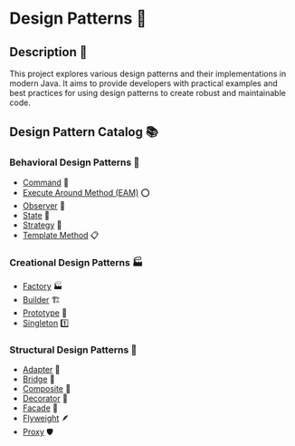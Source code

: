 # Design Patterns 🧩

## Description 📄

This project explores various design patterns and their implementations in modern Java. It aims to provide developers
with practical examples and best practices for using design patterns to create robust and maintainable code.

## Design Pattern Catalog 📚

### Behavioral Design Patterns 💪

- [Command](src/main/java/pl/mperor/lab/java/design/pattern/behavioral/command) 📝
- [Execute Around Method (EAM)](src/main/java/pl/mperor/lab/java/design/pattern/behavioral/eam) ⭕
- [Observer](src/main/java/pl/mperor/lab/java/design/pattern/behavioral/observer) 👀
- [State](src/main/java/pl/mperor/lab/java/design/pattern/behavioral/state) 📜
- [Strategy](src/main/java/pl/mperor/lab/java/design/pattern/behavioral/strategy) 🎯
- [Template Method](src/main/java/pl/mperor/lab/java/design/pattern/behavioral/template/method) 📋

### Creational Design Patterns 🏭

- [Factory](src/main/java/pl/mperor/lab/java/design/pattern/creational/factory) 🏭
- [Builder](src/main/java/pl/mperor/lab/java/design/pattern/creational/builder) 🏗️
- [Prototype](src/main/java/pl/mperor/lab/java/design/pattern/creational/prototype) 🧬
- [Singleton](src/main/java/pl/mperor/lab/java/design/pattern/creational/singleton) 1️⃣

### Structural Design Patterns 🎁

- [Adapter](src/main/java/pl/mperor/lab/java/design/pattern/structural/adapter) 🔌
- [Bridge](src/main/java/pl/mperor/lab/java/design/pattern/structural/bridge) 🌉
- [Composite](src/main/java/pl/mperor/lab/java/design/pattern/structural/composite) 🌿
- [Decorator](src/main/java/pl/mperor/lab/java/design/pattern/structural/decorator) 🎨
- [Facade](src/main/java/pl/mperor/lab/java/design/pattern/structural/facade) 🏢
- [Flyweight](src/main/java/pl/mperor/lab/java/design/pattern/structural/flyweight) 🪶
- [Proxy](src/main/java/pl/mperor/lab/java/design/pattern/structural/proxy) 🛡️
